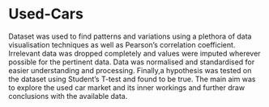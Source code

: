 # Used-Cars
Dataset was used to find patterns and variations using a plethora of data visualisation techniques as well as Pearson’s correlation coefficient. 
Irrelevant data was dropped completely and values were imputed wherever possible for the pertinent data. 
Data was normalised and standardised for easier understanding and processing. 
Finally,a hypothesis was tested on the dataset using Student’s T-test and found to be true. 
The main aim was to explore the used car market and its inner workings and further draw conclusions with the available data.
